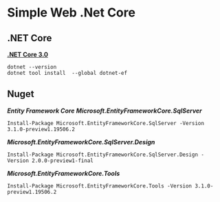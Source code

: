 # Simple Web .Net Core
## .NET Core
**[.NET Core 3.0](https://dotnet.microsoft.com/download/dotnet-core/3.0)**
```
dotnet --version
dotnet tool install  --global dotnet-ef
```

## Nuget
***Entity Framework Core***
***Microsoft.EntityFrameworkCore.SqlServer***
```
Install-Package Microsoft.EntityFrameworkCore.SqlServer -Version 3.1.0-preview1.19506.2
```
***Microsoft.EntityFrameworkCore.SqlServer.Design***

```
Install-Package Microsoft.EntityFrameworkCore.SqlServer.Design -Version 2.0.0-preview1-final
```
***Microsoft.EntityFrameworkCore.Tools***
```
Install-Package Microsoft.EntityFrameworkCore.Tools -Version 3.1.0-preview1.19506.2
```
